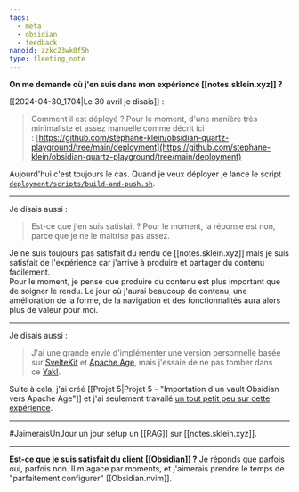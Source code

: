 ```yaml
---
tags:
  - meta
  - obsidian
  - feedback
nanoid: zzkc23wk0f5h
type: fleeting_note
---
```

**On me demande où j'en suis dans mon expérience [[notes.sklein.xyz]] ?**

[[2024-04-30_1704|Le 30 avril je disais]] :

> Comment il est déployé ? Pour le moment, d'une manière très minimaliste et assez manuelle comme décrit ici : [https://github.com/stephane-klein/obsidian-quartz-playground/tree/main/deployment](https://github.com/stephane-klein/obsidian-quartz-playground/tree/main/deployment)

Aujourd'hui c'est toujours le cas. Quand je veux déployer je lance le script [`deployment/scripts/build-and-push.sh`](https://github.com/stephane-klein/obsidian-quartz-playground/blob/main/deployment/scripts/build-and-push.sh).

---

Je disais aussi :

> Est-ce que j'en suis satisfait ? Pour le moment, la réponse est non, parce que je ne le maitrise pas assez.

Je ne suis toujours pas satisfait du rendu de [[notes.sklein.xyz]] mais je suis satisfait de l'expérience car j'arrive à produire et partager du contenu facilement.  
Pour le moment, je pense que produire du contenu est plus important que de soigner le rendu. Le jour où j'aurai beaucoup de contenu, une amélioration de la forme, de la navigation et des fonctionnalités aura alors plus de valeur pour moi.

---

Je disais aussi :

> J'ai une grande envie d'implémenter une version personnelle basée sur [SvelteKit](app://obsidian.md/SvelteKit) et [Apache Age](app://obsidian.md/Apache%20Age), mais j'essaie de ne pas tomber dans ce [Yak!](app://obsidian.md/Yak!).

Suite à cela, j'ai créé [[Projet 5|Projet 5 - "Importation d'un vault Obsidian vers Apache Age"]] et j'ai seulement travailé [un tout petit peu sur cette expérience](https://github.com/stephane-klein/obsidian-vault-to-apache-age-poc/commits/main/).

---

#JaimeraisUnJour un jour setup un [[RAG]] sur [[notes.sklein.xyz]].

---

**Est-ce que je suis satisfait du client [[Obsidian]] ?**
Je réponds que parfois oui, parfois non. Il m'agace par moments, et j'aimerais prendre le temps de "parfaitement configurer" [[Obsidian.nvim]].
